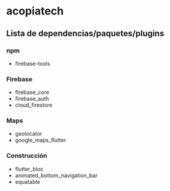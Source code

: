 # acopiatech

## Lista de dependencias/paquetes/plugins

### npm

- firebase-tools

### Firebase

- firebase_core
- firebase_auth
- cloud_firestore

### Maps

- geolocator
- google_maps_flutter

### Construcción

- flutter_bloc
- animated_bottom_navigation_bar
- equatable
